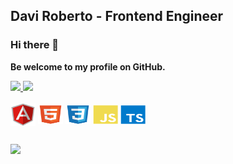 ## Davi Roberto - Frontend Engineer

### Hi there 👋
**Be welcome to my profile on GitHub.**
<br />

<section>  
  <a href="https://www.linkedin.com/in/davifsroberto" target="_blank">  
    <img height="190em" src="https://github-readme-stats.vercel.app/api?username=davifsroberto&show_icons=true&theme=github_dark&include_all_commits=true&count_private=true"/>
    <img height="190em" src="https://github-readme-stats.vercel.app/api/top-langs/?username=davifsroberto&layout=compact&langs_count=7&theme=github_dark"/>
  </a>
</section>
<br />  
    
<section style="display: inline_block">
  <img align="center" alt="Davi Roberto - Angular" height="36" width="40" src="https://github.com/devicons/devicon/raw/master/icons/angularjs/angularjs-original.svg">
  <img align="center" alt="Davi Roberto - HTML" height="30" width="40" src="https://raw.githubusercontent.com/devicons/devicon/master/icons/html5/html5-original.svg">
  <img align="center" alt="Davi Roberto - CSS" height="30" width="40" src="https://raw.githubusercontent.com/devicons/devicon/master/icons/css3/css3-original.svg">
  <img align="center" alt="Davi Roberto - JS" height="30" width="40" src="https://raw.githubusercontent.com/devicons/devicon/master/icons/javascript/javascript-plain.svg">
  <img align="center" alt="Davi Roberto - TS" height="30" width="40" src="https://raw.githubusercontent.com/devicons/devicon/master/icons/typescript/typescript-plain.svg">
</section>
  
##
  
<section>
  <a href="https://www.linkedin.com/in/davifsroberto" target="_blank">
    <img src="https://img.shields.io/badge/-LinkedIn-%230077B5?style=for-the-badge&logo=linkedin&logoColor=white" target="_blank">
  </a>
</section>
 
 
